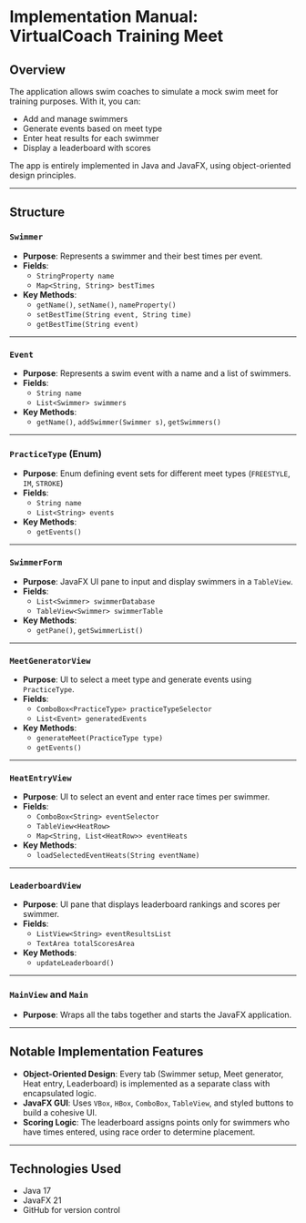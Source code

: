 # Implementation Manual: VirtualCoach Training Meet

## Overview

The application allows swim coaches to simulate a mock swim meet for training purposes. With it, you can:
- Add and manage swimmers
- Generate events based on meet type
- Enter heat results for each swimmer
- Display a leaderboard with scores

The app is entirely implemented in Java and JavaFX, using object-oriented design principles.

---

## Structure

### `Swimmer`
- **Purpose**: Represents a swimmer and their best times per event.
- **Fields**:
  - `StringProperty name`
  - `Map<String, String> bestTimes`
- **Key Methods**:
  - `getName()`, `setName()`, `nameProperty()`
  - `setBestTime(String event, String time)`
  - `getBestTime(String event)`

---

### `Event`
- **Purpose**: Represents a swim event with a name and a list of swimmers.
- **Fields**:
  - `String name`
  - `List<Swimmer> swimmers`
- **Key Methods**:
  - `getName()`, `addSwimmer(Swimmer s)`, `getSwimmers()`

---

### `PracticeType` (Enum)
- **Purpose**: Enum defining event sets for different meet types (`FREESTYLE`, `IM`, `STROKE`)
- **Fields**:
  - `String name`
  - `List<String> events`
- **Key Methods**:
  - `getEvents()`

---

### `SwimmerForm`
- **Purpose**: JavaFX UI pane to input and display swimmers in a `TableView`.
- **Fields**:
  - `List<Swimmer> swimmerDatabase`
  - `TableView<Swimmer> swimmerTable`
- **Key Methods**:
  - `getPane()`, `getSwimmerList()`

---

### `MeetGeneratorView`
- **Purpose**: UI to select a meet type and generate events using `PracticeType`.
- **Fields**:
  - `ComboBox<PracticeType> practiceTypeSelector`
  - `List<Event> generatedEvents`
- **Key Methods**:
  - `generateMeet(PracticeType type)`
  - `getEvents()`

---

### `HeatEntryView`
- **Purpose**: UI to select an event and enter race times per swimmer.
- **Fields**:
  - `ComboBox<String> eventSelector`
  - `TableView<HeatRow>`
  - `Map<String, List<HeatRow>> eventHeats`
- **Key Methods**:
  - `loadSelectedEventHeats(String eventName)`

---

### `LeaderboardView`
- **Purpose**: UI pane that displays leaderboard rankings and scores per swimmer.
- **Fields**:
  - `ListView<String> eventResultsList`
  - `TextArea totalScoresArea`
- **Key Methods**:
  - `updateLeaderboard()`

---

### `MainView` and `Main`
- **Purpose**: Wraps all the tabs together and starts the JavaFX application.

---

## Notable Implementation Features

- **Object-Oriented Design**: Every tab (Swimmer setup, Meet generator, Heat entry, Leaderboard) is implemented as a separate class with encapsulated logic.
- **JavaFX GUI**: Uses `VBox`, `HBox`, `ComboBox`, `TableView`, and styled buttons to build a cohesive UI.
- **Scoring Logic**: The leaderboard assigns points only for swimmers who have times entered, using race order to determine placement.

---

## Technologies Used

- Java 17
- JavaFX 21
- GitHub for version control
